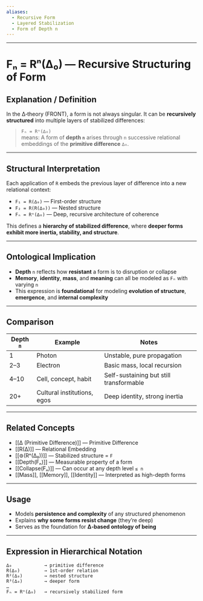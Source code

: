 ```yaml
---
aliases:
  - Recursive Form
  - Layered Stabilization
  - Form of Depth n
---
```




---

# Fₙ = Rⁿ(∆₀) — Recursive Structuring of Form

## Explanation / Definition

In the ∆‑theory (FRONT), a form is not always singular. It can be **recursively structured** into multiple layers of stabilized differences:

> `Fₙ = Rⁿ(∆₀)`  
> means: A form of **depth `n`** arises through `n` successive relational embeddings of the **primitive difference** `∆₀`.

---

## Structural Interpretation

Each application of `R` embeds the previous layer of difference into a new relational context:

- `F₁ = R(∆₀)` — First-order structure  
- `F₂ = R(R(∆₀))` — Nested structure  
- `Fₙ = Rⁿ(∆₀)` — Deep, recursive architecture of coherence

This defines a **hierarchy of stabilized difference**, where **deeper forms exhibit more inertia, stability, and structure**.

---

## Ontological Implication

- **Depth** `n` reflects how **resistant** a form is to disruption or collapse
- **Memory**, **identity**, **mass**, and **meaning** can all be modeled as `Fₙ` with varying `n`
- This expression is **foundational** for modeling **evolution of structure**, **emergence**, and **internal complexity**

---

## Comparison

| Depth `n` | Example                             | Notes                                 |
|-----------|-------------------------------------|----------------------------------------|
| 1         | Photon                              | Unstable, pure propagation             |
| 2–3       | Electron                            | Basic mass, local recursion            |
| 4–10      | Cell, concept, habit                | Self-sustaining but still transformable|
| 20+       | Cultural institutions, egos         | Deep identity, strong inertia          |

---

## Related Concepts

- [[∆ (Primitive Difference)]] — Primitive Difference
- [[R(∆)]] — Relational Embedding
- [[⊚(Rⁿ(∆₀))]] — Stabilized structure = `F`
- [[Depth(Fₙ)]] — Measurable property of a form
- [[Collapse(Fₙ)]] — Can occur at any depth level `≤ n`
- [[Mass]], [[Memory]], [[Identity]] — Interpreted as high-depth forms

---

## Usage

- Models **persistence and complexity** of any structured phenomenon
- Explains **why some forms resist change** (they’re deep)
- Serves as the foundation for **∆‑based ontology of being**

---

## Expression in Hierarchical Notation

```plaintext
∆₀            → primitive difference  
R(∆₀)         → 1st-order relation  
R²(∆₀)        → nested structure  
R³(∆₀)        → deeper form  
…  
Fₙ = Rⁿ(∆₀)   → recursively stabilized form  

